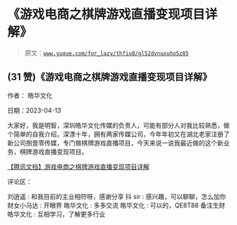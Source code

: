 # 《游戏电商之棋牌游戏直播变现项目详解》

> 原文：[`www.yuque.com/for_lazy/thfiu8/gl52dvnuxuho5z85`](https://www.yuque.com/for_lazy/thfiu8/gl52dvnuxuho5z85)



## (31 赞)《游戏电商之棋牌游戏直播变现项目详解》 

作者： 皓华文化 

日期：2023-04-13 

大家好，我是明智，深圳皓华文化传媒的负责人，可能有部分人对我比较熟悉，做个简单的自我介绍，深漂十年，拥有两家传媒公司，今年年初又在湖北老家注册了新公司捌壹零传媒，专门做棋牌游戏直播项目，今天来说一说我最近做的这个新业务，棋牌游戏直播变现项目。 

[【腾讯文档】游戏电商之棋牌游戏直播变现项目详解](https://docs.qq.com/doc/DY1JKZ2ZjWUtuaHF4) 

评论区： 

刘逍遥 : 和我目前的主业相符呀，感谢分享 抖 sir : 感兴趣，可以聊聊，怎么加你 财女小马达 : 开眼界 皓华文化 : 多多交流 皓华文化 : 可以的，QE8T88 备注生财 皓华文化 : 互相学习，了解更多行业